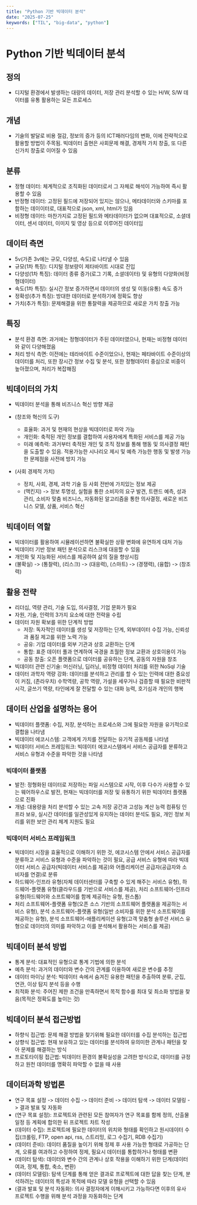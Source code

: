 ```yaml
---
title: "Python 기반 빅데이터 분석"
date: "2025-07-25"
keywords: ["TIL", "big-data", "python"]
---
```


# Python 기반 빅데이터 분석

## 정의

- 디지털 환경에서 발생하는 대량의 데이터, 저장 관리 분석할 수 있는 H/W, S/W 데이터를 유통 활용하는 모든 프로세스

## 개념

- 기술의 발달로 비용 절감, 정보의 증가 등의 ICT패러다임의 변화, 이에 전략적으로 활용할 방법이 주목됨. 빅데이터 출현은 사회문제 해결, 경제적 가치 창출, 또 다른 신가치 창출로 이어질 수 있음

## 분류

- 정형 데이터: 체계적으로 조직화된 데이터로서 그 자체로 해석이 가능하여 즉시 활용할 수 있음
- 반정형 데이터: 고정된 필드에 저장되어 있지는 않으나, 메타데이터와 스키마를 포함하는 데이이터로, 대표적으로 json, xml, html가 있음
- 비정형 데이터: 마찬가지로 고정된 필드와 메타데이터가 없으며 대표적으로, 소셜데이터, 센서 데이터, 이미지 및 영상 등으로 이루어진 데이터임

## 데이터 측면

- 5v(가존 3v에는 규모, 다양성, 속도)로 나타낼 수 있음
- 규모(1차 특징): 디지털 정보량이 제타바이트 시대로 진입
- 다양성(1차 특징): 데이터 종류 증가(로그 기록, 소셜데이터) 및 유형의 다양화(비정형데이터)
- 속도(1차 특징): 실시간 정보 증가하면서 데이터의 생성 및 이동(유통) 속도 증가
- 정확성(추가 특징): 방대한 데이터로 분석하기에 정확도 향상
- 가치(추가 특징): 문제해결을 위한 통찰력을 제공하므로 새로운 가치 창출 가능

## 특징

- 분석 환경 측면: 과거에는 정형데이터가 주된 데이터였으나, 현재는 비정형 데이터와 같이 다양해졌음
- 처리 방식 측면: 이전에는 테라바이트 수준이었으나, 현재는 페타바이트 수준이상의 데이터를 처리, 또한 장시간 정보 수집 및 분석, 또한 정형데이터 중심으로 비중이 높아졌으며, 처리가 복잡해짐

## 빅데이터의 가치

- 빅데이터 분석을 통해 비즈니스 혁신 방향 제공
- (창조와 혁신의 도구)

  - 효율화: 과거 및 현재의 현상을 빅데이터로 파악 가능
  - 개인화: 축적된 개인 정보를 결합하여 사용자에게 특화된 서비스를 제공 가능
  - 미래 예측력: 과거부터 축적된 개인 및 조직 정보를 통해 행동 및 의사결정 패턴을 도출할 수 있음. 적용가능한 시나리오 제시 및 예측 가능한 행동 및 발생 가능한 문제점을 사전에 방지 가능

- (사회 경제적 가치)
  - 정치, 사회, 경제, 과학 기술 등 사회 전반에 가치있는 정보 제공
  - (맥킨지) -> 정보 투명성, 실험을 통한 소비자의 요구 발견, 트랜드 예측, 성과 관리, 소비자 맞춤 비즈니스, 자동화된 알고리즘을 통한 의사결정, 새로운 비즈니스 모델, 상품, 서비스 혁신

## 빅데이터 역할

- 빅데이터를 활용하여 시뮬레이션하면 불확실한 상황 변화에 유연하게 대처 가능
- 빅데이터 기반 정보 패턴 분석으로 리스크에 대응할 수 있음
- 개인화 및 지능화된 서비스를 제공하여 삶의 질을 향상시킴
- (불확실) -> (통찰력), (리스크) -> (대응력), (스마트) -> (경쟁력), (융합) -> (창조력)

## 활용 전략

- 리더십, 역량 관리, 기술 도입, 의사결정, 기업 문화가 필요
- 자원, 기술, 인력의 3가지 요소에 대한 전략을 수립
- 데이터 자원 확보를 위한 단계적 방법
  - 저장: 독자적인 데이터를 생성 및 저장하는 단계, 외부데이터 수집 가능, 신뢰성과 품질 제고를 위한 노력 가능
  - 공유: 기업 데이터를 외부 기관과 상호 교환하는 단계
  - 통합: 표준 데이터 풀과 연계하여 국경을 초월한 정보 교환과 상호이용이 가능
  - 공동 창출: 오픈 플랫폼으로 데이터를 공유하는 단계, 공동의 자원을 창조
- 빅데이터 관련 신기술: 머신러닝, 딥러닝, 비정형 데이터 처리를 위한 NoSql 기술
- 데이터 과학자 역량 강화: 데이터를 분석하고 관리를 할 수 있는 인력에 대한 중요성이 커짐, (존라우치) 수학역량, 공학 역량, 가설을 세우거나 검증할 때 필요한 비판적 시각, 글쓰기 역량, 타인에게 잘 전달할 수 있는 대화 능력, 호기심과 개인의 행복

## 데이터 산업을 설명하는 용어

- 빅데이터 플랫폼: 수집, 저장, 분석하는 프로세스와 그에 필요한 자원을 유기적으로 결합을 나타냄
- 빅데이터 에코시스템: 고객에게 가치를 전달하는 유기적 공동체를 나타냄
- 빅데이터 서비스 프레임워크: 빅데이터 에코시스템에서 서비스 공급자를 분류하고 서비스 유형과 수준을 파악한 것을 나타냄

### 빅데이터 플랫폼

- 발전: 정형화된 데이터로 저장하는 파일 시스템으로 시작, 이후 다수가 사용할 수 있는 웨어하우스로 발전, 현재는 빅데이터를 저장 및 유통하기 위한 빅데이터 플랫폼으로 진화
- 개념: 대용량을 처리 분석할 수 있는 고속 저장 공간과 고성능 계산 능력 컴퓨팅 인프라 보유, 실시간 데이터를 일관성있게 유지하는 데이터 분석도 필요, 개인 정보 처리를 위한 보안 관리 체계 지원도 필요

### 빅데이터 서비스 프레임워크

- 빅데이터 시장을 효율적으로 이해하기 위한 것, 에코시스템 안에서 서비스 공급자를 분류하고 서비스 유형과 수준을 파악하는 것이 필요, 공급 서비스 유형에 따라 빅데이터 서비스 공급자(빅데이터 서비스를 제공)와 어플리케이션 공급자(공급자와 소비자를 연결)로 분류
- 하드웨어-인프라 유형(자체 데이터센터를 구축할 수 있게 해주는 서비스 유형), 하드웨어-플랫폼 유형(클라우드를 기반으로 서비스를 제공), 처리 소프트웨어-인프라 유형(하드웨어와 소프트웨어를 함께 제공하는 유형, 원스톱)
- 처리 소프트웨어-플랫폼 유형(오픈 소스 기반의 소프트웨어 플랫폼을 제공하는 서비스 유형), 분석 소프트웨어-플랫폼 유형(일반 소비자를 위한 분석 소프트웨어를 제공하는 유형), 분석 소프트웨어-애플리케이션 유형(고객 맞춤형 솔루션 서비스 유형으로 데이터의 의미를 파악하고 이를 분석해서 활용하는 서비스를 제공)

## 빅데이터 분석 방법

- 통계 분석: 대표적인 유형으로 통계 기법에 의한 분석
- 예측 분석: 과거의 데이터와 변수 간의 관계를 이용하여 새로운 변수를 추정
- 데이터 마이닝 분석: 빅데이터 속에서 숨겨진 유용한 패턴을 추출하여 분류, 군집, 연관, 이상 탐지 분석 등을 수행
- 최적화 분석: 주어진 제한 조건을 만족하면서 목적 함수를 최대 및 최소화 방법을 찾음(목적은 정확도를 높이는 것)

## 빅데이터 분석 접근방법

- 하향식 접근법: 문제 해결 방법을 찾기위해 필요한 데이터를 수집 분석하는 접근법
- 상향식 접근법: 현재 보유하고 있는 데이터를 분석하여 유의미한 관계나 패턴을 찾아 문제를 해결하는 방식
- 프로토타이핑 접근법: 빅데이터 환경의 불확실성을 고려한 방식으로, 데이터를 규정하고 원천 데이터를 명확히 파악할 수 없을 때 사용

## 데이터과학 방법론

- 연구 목표 설정 -> 데이터 수집 -> 데이터 준비 -> 데이터 탐색 -> 데이터 모델링 -> 결과 발표 및 자동화
- (연구 목표 설정): 프로젝트와 관련된 모든 참여자가 연구 목표를 함께 정의, 산출물 일정 등 계획에 합의한 뒤 프로젝트 차트 작성
- (데이터 수집): 프로젝트에 필요한 데이터의 위치와 형태를 확인하고 원시데이터 수집(크롤링, FTP, open api, rss, 스트리밍, 로그 수집기, RDB 수집기)
- (데이터 준비): 데이터 품질을 높이기 위해 정제 후 사용 가능한 형태로 가공하는 단계, 오류를 여과하고 수정하여 정제, 필요시 데이터를 통합하거나 형태를 변환
- (데이터 탐색): 데이터와 변수 간의 관계나 상호 작용을 이해하기 위한 단계(데이터 여과, 정제, 통합, 축소, 변환)
- (데이터 모델링): 탐색 단계를 통해 얻은 결과로 프로젝트에 대한 답을 찾는 단계, 분석하려는 데이터의 특성과 목적에 따라 모델 유형을 선택할 수 있음
- (결과 발표 및 분석 자동화): 의사 결정자에게 이해시키고 가능하다면 이후의 유사 프로젝트 수행을 위해 분석 과정을 자동화하는 단계
